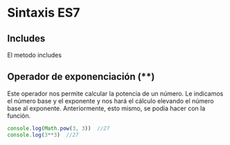 # Sintaxis ES7

## Includes

El metodo includes 

## Operador de exponenciación (**)
Este operador nos permite calcular la potencia de un número. Le indicamos el número base y el exponente y nos hará el cálculo elevando el número base al exponente. Anteriormente, esto mismo, se podía hacer con la función.


```js 
console.log(Math.pow(3, 3))  //27
console.log(3**3)  //27
```